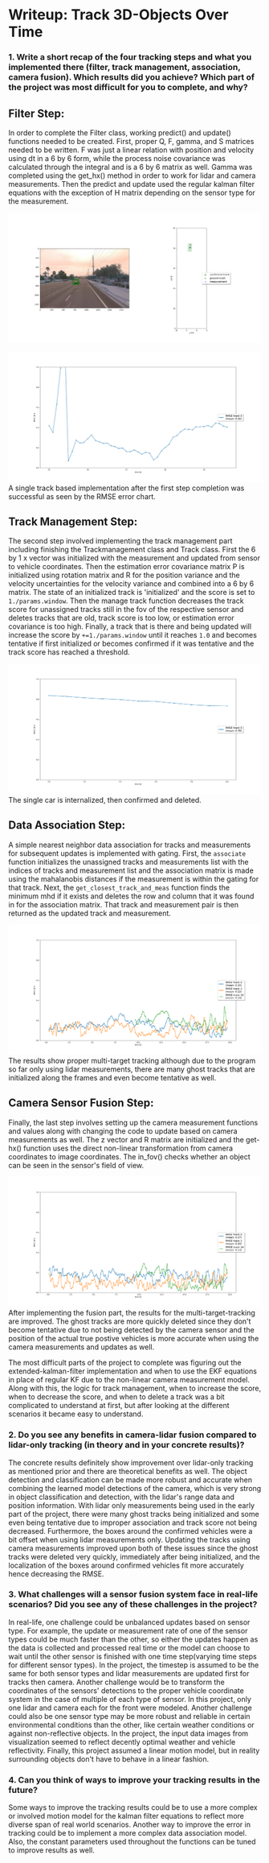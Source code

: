# Writeup: Track 3D-Objects Over Time

### 1. Write a short recap of the four tracking steps and what you implemented there (filter, track management, association, camera fusion). Which results did you achieve? Which part of the project was most difficult for you to complete, and why?

## Filter Step:
In order to complete the Filter class, working predict() and update() functions needed to be created. First, proper Q, F, gamma, and S matrices needed to be written. F was just a linear relation with position and velocity using dt in a 6 by 6 form, while the process noise covariance was calculated through the integral and is a 6 by 6 matrix as well. Gamma was completed using the get_hx() method in order to work for lidar and camera measurements. Then the predict and update used the regular kalman filter equations with the exception of H matrix depending on the sensor type for the measurement. 

![](pictures/Final_Pics/step1_ex1.png)

![](pictures/Final_Pics/step1_error.png)
A single track based implementation after the first step completion was successful as seen by the RMSE error chart. 

## Track Management Step:
The second step involved implementing the track management part including finishing the Trackmanagement class and Track class. First the 6 by 1 x vector was initialized with the measurement and updated from sensor to vehicle coordinates. Then the estimation error covariance matrix P is initialized using rotation matrix and R for the position variance and the velocity uncertainties for the velocity variance and combined into a 6 by 6 matrix. The state of an initialized track is 'initialized' and the score is set to `1./params.window`. Then the manage track function decreases the track score for unassigned tracks still in the fov of the respective sensor and deletes tracks that are old, track score is too low, or estimation error covariance is too high. Finally, a track that is there and being updated will increase the score by `+=1./params.window` until it reaches `1.0` and becomes tentative if first initialized or becomes confirmed if it was tentative and the track score has reached a threshold.

![](pictures/Final_Pics/step2_trackmanagement_error.png)
The single car is internalized, then confirmed and deleted.

## Data Association Step:
A simple nearest neighbor data association for tracks and measurements for subsequent updates is implemented with gating. First, the `associate` function initializes the unassigned tracks and measurements list with the indices of tracks and measurement list and the association matrix is made using the mahalanobis distances if the measurement is within the gating for that track. Next, the `get_closest_track_and_meas` function finds the minimum mhd if it exists and deletes the row and column that it was found in for the association matrix. That track and measurement pair is then returned as the updated track and measurement.

![](pictures/Final_Pics/step3_multitargetAssociation_error.png)
The results show proper multi-target tracking although due to the program so far only using lidar measurements, there are many ghost tracks that are initialized along the frames and even become tentative as well. 

## Camera Sensor Fusion Step:
Finally, the last step involves setting up the camera measurement functions and values along with changing the code to update based on camera measurements as well. The z vector and R matrix are initialized and the get-hx() function uses the direct non-linear transformation from camera coordinates to image coordinates. The in_fov() checks whether an object can be seen in the sensor's field of view.

![](pictures/Final_Pics/step4_multitarget_error.png)
After implementing the fusion part, the results for the multi-target-tracking are improved. The ghost tracks are more quickly deleted since they don't become tentative due to not being detected by the camera sensor and the position of the actual true postive vehicles is more accurate when using the camera measurements and updates as well.

The most difficult parts of the project to complete was figuring out the extended-kalman-filter implementation and when to use the EKF equations in place of regular KF due to the non-linear camera measurement model. Along with this, the logic for track management, when to increase the score, when to decrease the score, and when to delete a track was a bit complicated to understand at first, but after looking at the different scenarios it became easy to understand.


### 2. Do you see any benefits in camera-lidar fusion compared to lidar-only tracking (in theory and in your concrete results)? 
The concrete results definitely show improvement over lidar-only tracking as mentioned prior and there are theoretical benefits as well. The object detection and classification can be made more robust and accurate when combining the learned model detections of the camera, which is very strong in object classification and detection, with the lidar's range data and position information. With lidar only measurements being used in the early part of the project, there were many ghost tracks being initialized and some even being tentative due to improper association and track score not being decreased. Furthermore, the boxes around the confirmed vehicles were a bit offset when using lidar measurements only. Updating the tracks using camera measurements improved upon both of these issues since the ghost tracks were deleted very quickly, immediately after being initialized, and the localization of the boxes around confirmed vehicles fit more accurately hence decreasing the RMSE. 


### 3. What challenges will a sensor fusion system face in real-life scenarios? Did you see any of these challenges in the project?
In real-life, one challenge could be unbalanced updates based on sensor type. For example, the update or measurement rate of one of the sensor types could be much faster than the other, so either the updates happen as the data is collected and processed real time or the model can choose to wait until the other sensor is finished with one time step(varying time steps for different sensor types). In the project, the timestep is assumed to be the same for both sensor types and lidar measurements are updated first for tracks then camera. Another challenge would be to transform the coordinates of the sensors' detections to the proper vehicle coordinate system in the case of multiple of each type of sensor. In this project, only one lidar and camera each for the front were modeled. Another challenge could also be one sensor type may be more robust and reliable in certain environmental conditions than the other, like certain weather conditions or against non-reflective objects. In the project, the input data images from visualization seemed to reflect decently optimal weather and vehicle reflectivity. Finally, this project assumed a linear motion model, but in reality surrounding objects don't have to behave in a linear fashion.

### 4. Can you think of ways to improve your tracking results in the future?
Some ways to improve the tracking results could be to use a more complex or involved motion model for the kalman filter equations to reflect more diverse span of real world scenarios. Another way to improve the error in tracking could be to implement a more complex data association model. Also, the constant parameters used throughout the functions can be tuned to improve results as well. 

